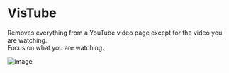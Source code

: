 # VisTube

Removes everything from a YouTube video page except for the video you are watching.<br>
Focus on what you are watching.

![image](https://user-images.githubusercontent.com/75830554/166881464-6b199905-3c26-4b94-89a9-4967a847fec3.png)
